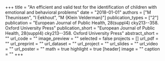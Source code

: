 +++
title = "An efficient and valid test for the identification of children with emotional and behavioral problems"
date = "2018-01-01"
authors = ["M Theunissen", "I Eekhout", "M {Klein Velderman}"]
publication_types = ["2"]
publication = "European Journal of Public Health, 28(suppl4) cky213--358. Oxford University Press"
publication_short = "European Journal of Public Health, 28(suppl4) cky213--358. Oxford University Press"
abstract_short = ""
url_code = ""
image_preview = ""
selected = false
projects = []
url_pdf = ""
url_preprint = ""
url_dataset = ""
url_project = ""
url_slides = ""
url_video = ""
url_poster = ""
math = true
highlight = true
[header]
image = ""
caption = ""
+++
